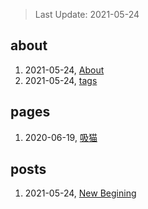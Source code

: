 > Last Update: 2021-05-24

## about
1. 2021-05-24, [About](about/me.md)
1. 2021-05-24, [tags](about/tags.md)
## pages
1. 2020-06-19, [吸猫](pages/吸猫.md)
## posts
1. 2021-05-24, [New Begining](posts/bookmarks.md)